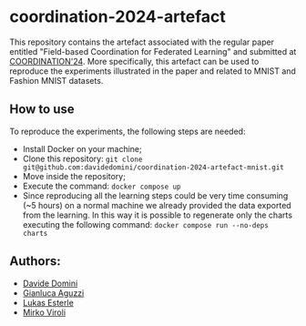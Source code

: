 # coordination-2024-artefact

This repository contains the artefact associated with the regular paper entitled "Field-based Coordination for Federated Learning" and submitted at [COORDINATION'24](https://www.discotec.org/2024/coordination.html). More specifically, this artefact can be used to reproduce the experiments illustrated in the paper and related to MNIST and Fashion MNIST datasets.

## How to use
To reproduce the experiments, the following steps are needed:
- Install Docker on your machine;
- Clone this repository: `git clone git@github.com:davidedomini/coordination-2024-artefact-mnist.git`
- Move inside the repository;
- Execute the command: `docker compose up `
- Since reproducing all the learning steps could be very time consuming (~5 hours) on a normal machine we already provided the data exported from the learning. In this way it is possible to regenerate only the charts executing the following command: `docker compose run --no-deps charts`

## Authors:
- [Davide Domini](mailto:davide.domini@unibo.it)
- [Gianluca Aguzzi](mailto:gianluca.aguzzi@unibo.it)
- [Lukas Esterle](mailto:lukas.esterle@ece.au.dk)
- [Mirko Viroli](mailto:mirko.viroli@unibo.it)
